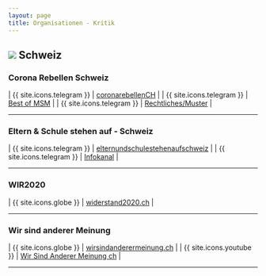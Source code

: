 ```yaml
---
layout: page
title: Organisationen - Kritik
---
```


## <img src="{{site.baseurl}}/assets/img/flaggen/ch.png"> Schweiz

### Corona Rebellen Schweiz

| {{ site.icons.telegram }} | [coronarebellenCH](https://t.me/coronarebellenCH) |
| {{ site.icons.telegram }} | [Best of MSM](https://t.me/CR_MSM_dislike) |
| {{ site.icons.telegram }} | [Rechtliches/Muster](https://t.me/CR_Juristisches) |

---

### Eltern & Schule stehen auf - Schweiz

| {{ site.icons.telegram }} | [elternundschulestehenaufschweiz](https://t.me/elternundschulestehenaufschweiz) |
| {{ site.icons.telegram }} | [Infokanal](https://t.me/infokanaleus) |

---

### WIR2020

| {{ site.icons.globe }}    | [widerstand2020.ch](https://widerstand2020.ch/) |

---

### Wir sind anderer Meinung

| {{ site.icons.globe }}    | [wirsindanderermeinung.ch](https://wirsindanderermeinung.ch/) |
| {{ site.icons.youtube }}  | [Wir Sind Anderer Meinung ch](https://www.youtube.com/channel/UCzATYWninMqi12pDJP59Mlw) |

---
